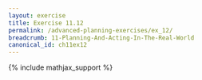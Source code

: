 ```yaml
---
layout: exercise
title: Exercise 11.12
permalink: /advanced-planning-exercises/ex_12/
breadcrumb: 11-Planning-And-Acting-In-The-Real-World
canonical_id: ch11ex12
---
```


{% include mathjax_support %}
